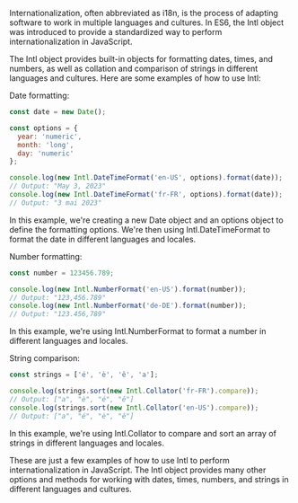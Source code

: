 Internationalization, often abbreviated as i18n, is the process of adapting software to work in multiple languages and cultures. In ES6, the Intl object was introduced to provide a standardized way to perform internationalization in JavaScript.

The Intl object provides built-in objects for formatting dates, times, and numbers, as well as collation and comparison of strings in different languages and cultures. Here are some examples of how to use Intl:

Date formatting:

```javascript
const date = new Date();

const options = { 
  year: 'numeric', 
  month: 'long', 
  day: 'numeric' 
};

console.log(new Intl.DateTimeFormat('en-US', options).format(date));
// Output: "May 3, 2023"
console.log(new Intl.DateTimeFormat('fr-FR', options).format(date));
// Output: "3 mai 2023"
```

In this example, we're creating a new Date object and an options object to define the formatting options. We're then using Intl.DateTimeFormat to format the date in different languages and locales.

Number formatting:

```javascript
const number = 123456.789;

console.log(new Intl.NumberFormat('en-US').format(number));
// Output: "123,456.789"
console.log(new Intl.NumberFormat('de-DE').format(number));
// Output: "123.456,789"

```

In this example, we're using Intl.NumberFormat to format a number in different languages and locales.

String comparison:

```javascript
const strings = ['é', 'è', 'ê', 'a'];

console.log(strings.sort(new Intl.Collator('fr-FR').compare));
// Output: ["a", "è", "é", "ê"]
console.log(strings.sort(new Intl.Collator('en-US').compare));
// Output: ["a", "é", "è", "ê"]
```

In this example, we're using Intl.Collator to compare and sort an array of strings in different languages and locales.

These are just a few examples of how to use Intl to perform internationalization in JavaScript. The Intl object provides many other options and methods for working with dates, times, numbers, and strings in different languages and cultures.